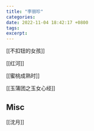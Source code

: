 ```yaml
---
title: "李丽珍"
categories: 
date: 2022-11-04 18:42:17 +0800
tags: 
excerpt: 
---
```



[[不扣钮的女孩]]

[[红河]]

[[蜜桃成熟时]]

[[玉蒲团之玉女心经]]


## Misc

[[沈月]]

